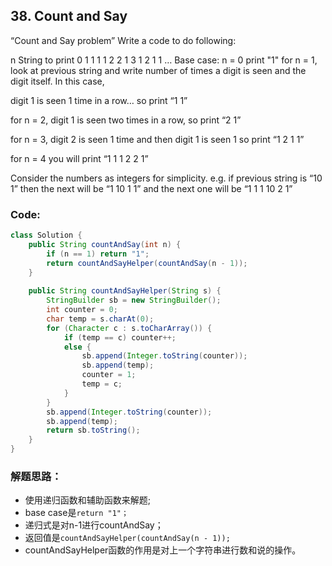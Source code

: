 ## 38. Count and Say
“Count and Say problem” Write a code to do following:

n String to print
0 1
1 1 1
2 2 1
3 1 2 1 1
…
Base case: n = 0 print "1"
for n = 1, look at previous string and write number of times a digit is seen and the digit itself. In this case,

digit 1 is seen 1 time in a row… so print “1 1”

for n = 2, digit 1 is seen two times in a row, so print “2 1”

for n = 3, digit 2 is seen 1 time and then digit 1 is seen 1 so print “1 2 1 1”

for n = 4 you will print “1 1 1 2 2 1”

Consider the numbers as integers for simplicity. e.g. if previous string is “10 1” then the next will be “1 10 1 1” and the next one will be “1 1 1 10 2 1”

### Code:

```java
class Solution {
    public String countAndSay(int n) {
        if (n == 1) return "1";
        return countAndSayHelper(countAndSay(n - 1));
    }
    
    public String countAndSayHelper(String s) {
        StringBuilder sb = new StringBuilder();
        int counter = 0;
        char temp = s.charAt(0);
        for (Character c : s.toCharArray()) {
            if (temp == c) counter++;
            else {
                sb.append(Integer.toString(counter));
                sb.append(temp);
                counter = 1;
                temp = c;
            }
        }
        sb.append(Integer.toString(counter));
        sb.append(temp);
        return sb.toString();
    }
}
```

### 解题思路：
* 使用递归函数和辅助函数来解题;
* base case是```return "1"；```
* 递归式是对n-1进行countAndSay；
* 返回值是```countAndSayHelper(countAndSay(n - 1));```
* countAndSayHelper函数的作用是对上一个字符串进行数和说的操作。
